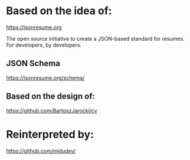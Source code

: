 # Based on the idea of:

https://jsonresume.org

The open source initiative to create a JSON-based standard for resumes. For developers, by developers.

## JSON Schema
https://jsonresume.org/schema/

## Based on the design of:
https://github.com/BartoszJarocki/cv

# Reinterpreted by:
https://github.com/midudev/